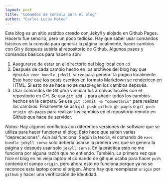 ```yaml
---
layout: post
title: "Comandos de consola para el blog"
author: "Carlos Lucas Mateo"
---
```


Este blog es un sitio estático creado con Jekyll y alojado en Github Pages. Hacerlo fue sencillo, pero un poco tedioso. Hay que saber usar comandos básicos en la consola para generar la página localmente, hacer cambios con Git y después subirla al repositorio de Github. Algunos pasos y comandos básicos para hacerlo son:

1. Asegurarse de estar en el directorio del blog local con `cd`
2. Después de cada cambio hecho en los archivos del blog hay que ejecutar `exec bundle jekyll serve` para generar la página localmente. Esto hace que los posts escritos en formato Markdown se rendericen en HTML. Si esto no se hace no se despliegan los cambios depsués.
3. Usar comandos de Git para vincular los archivos locales con el repositorio en GH. Se usa `git add .` para añadir todos los cambios hechos en la carpeta. Se usa `git commit -m "comentario"` para realizar los cambios. Finalmente se usa `git push github gh-pages` o `git push origin gh-pages` para realizar los cambios en el repositorio remoto en Github que hace de servidor.

_Notas_: Hay algunos conflictos con diferentes versiones de software que se utiliza para hacer funcionar el blog. Esto hace que salten varias "deprecaciones". Aún así funciona. Según la teoría, el comando de `exec bundle jekyll serve` solo debería usarse la primera vez que se genera la página y después usar solo `jekyll serve`. En la práctica esto no me funciona por alguna razón que no entiendo. También. La primera vez que hice el blog en mi vieja laptop el comando de git que usaba para hacer `push` contenía el campo `origin`, pero ahora esto no funciona porque ya no se reconoce esta laptop como el origen. Ahora hay que reemplazar `origin` por `github` y hacer una verificación de identidad.
